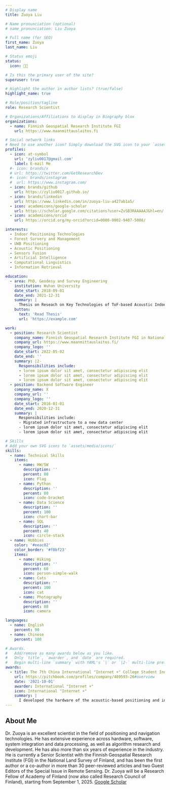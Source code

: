 ```yaml
---
# Display name
title: Zuoya Liu

# Name pronunciation (optional)
# name_pronunciation: Liu Zuoya

# Full name (for SEO)
first_name: Zuoya
last_name: Liu

# Status emoji
status:
  icon: 🏃🏼

# Is this the primary user of the site?
superuser: true

# Highlight the author in author lists? (true/false)
highlight_name: true

# Role/position/tagline
role: Research Scientist

# Organizations/Affiliations to display in Biography blox
organizations:
  - name: Finnish Geospatial Research Institute FGI
    url: https://www.maanmittauslaitos.fi

# Social network links
# Need to use another icon? Simply download the SVG icon to your `assets/media/icons/` folder.
profiles:
  - icon: at-symbol
    url: 'zyliu0017@gmail.com'
    label: E-mail Me
  #- icon: brands/x
  # url: https://twitter.com/GetResearchDev
  #- icon: brands/instagram
  #  url: https://www.instagram.com/
  - icon: brands/github
    url: https://zyliu0017.github.io/
  - icon: brands/linkedin
    url: https://www.linkedin.com/in/zuoya-liu-a427ab1a5/
  - icon: academicons/google-scholar
    url: https://scholar.google.com/citations?user=ZvSB3RAAAAAJ&hl=en/
  - icon: academicons/orcid
    url: https://orcid.org/my-orcid?orcid=0000-0002-9407-5008/

interests:
  - Indoor Positioning Technologies
  - Forest Survery and Management 
  - UWB Positioning
  - Acoustic Positioning
  - Sensors Fusion
  - Artificial Intelligence
  - Computational Linguistics
  - Information Retrieval

education:
  - area: PhD, Geodesy and Survey Engineering
    institution: Wuhan University
    date_start: 2018-09-01
    date_end: 2021-12-31
    summary: |
      Thesis on Reseach on Key Technologies of ToF-based Acoustic Indoor Positioning System. Supervised by [Prof. Ruizhi Chen](https://sds.cuhk.edu.cn/teacher/2070).
    button:
      text: 'Read Thesis'
      url: 'https://example.com'

work:
  - position: Research Scientist
    company_name: Finnish Geospatial Research Institute FGI in National Land Survery of Finland
    company_url: https://www.maanmittauslaitos.fi/
    company_logo: ''
    date_start: 2022-05-02
    date_end: ''
    summary: |2-
      Responsibilities include:
      - lorem ipsum dolor sit amet, consectetur adipiscing elit
      - lorem ipsum dolor sit amet, consectetur adipiscing elit
      - lorem ipsum dolor sit amet, consectetur adipiscing elit
  - position: Backend Software Engineer
    company_name: X
    company_url: ''
    company_logo: ''
    date_start: 2016-01-01
    date_end: 2020-12-31
    summary: |
      Responsibilities include:
      - Migrated infrastructure to a new data center
      - lorem ipsum dolor sit amet, consectetur adipiscing elit
      - lorem ipsum dolor sit amet, consectetur adipiscing elit

# Skills
# Add your own SVG icons to `assets/media/icons/`
skills:
  - name: Technical Skills
    items:
      - name: HW/SW
        description: ''
        percent: 80
        icon: Flag
      - name: Python
        description: ''
        percent: 80
        icon: code-bracket
      - name: Data Science
        description: ''
        percent: 100
        icon: chart-bar
      - name: SQL
        description: ''
        percent: 40
        icon: circle-stack
  - name: Hobbies
    color: '#eeac02'
    color_border: '#f0bf23'
    items:
      - name: Hiking
        description: ''
        percent: 60
        icon: person-simple-walk
      - name: Cats
        description: ''
        percent: 100
        icon: cat
      - name: Photography
        description: ''
        percent: 80
        icon: camera

languages:
  - name: English
    percent: 90
  - name: Chinese
    percent: 100

# Awards.
#   Add/remove as many awards below as you like.
#   Only `title`, `awarder`, and `date` are required.
#   Begin multi-line `summary` with YAML's `|` or `|2-` multi-line prefix and indent 2 spaces below.
awards:
  - title: The 7th China International "Internet +" College Student Innovation and Entrepreneurship Competition
    url: https://pitchbook.com/profiles/company/489593-26#overview
    date: '2021-10-01'
    awarder: International "Internet +"
    icon: International "Internet +"
    summary: |
      I developed the hardware of the acoustic-based positioning and integrated related embedded software into the RSIC-V-based chip.
---
```


## About Me

Dr. Zuoya is an excellent scientist in the field of positioning and navigation technologies. He has extensive experience across hardware, software, system integration and data processing, as well as algorithm research and development. He has also more than six years of experience in the industry. He is currently a Senior Scientist with the Finnish Geospatial Research Institute (FGI) in the National Land Survey of Finland, and has been the first author or a co-author in more than 30 peer-reviewed articles and two Guest Editors of the Special Issue in Remote Sensing. Dr. Zuoya will be a Research Fellow of Academy of Finland (now also called Research Council of Finland), starting from September 1, 2025. [Google Scholar](https://scholar.google.com/citations?user=ZvSB3RAAAAAJ&hl=en/)
